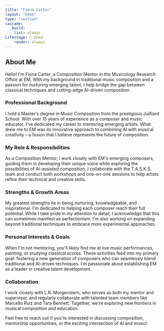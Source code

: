 ```yaml
---
title: "Fiona Carter"
layout: "home"
type: "section"
cascade:
  _build:
    list: always
Lifestage: 🌱 Seed
    render: always
---
```

## About Me

Hello! I'm Fiona Carter, a Composition Mentor in the Musicology Research Office at EM. With my background in traditional music composition and a passion for nurturing emerging talent, I help bridge the gap between classical techniques and cutting-edge AI-driven composition.

### Professional Background

I hold a Master's degree in Music Composition from the prestigious Juilliard School. With over 15 years of experience as a composer and music educator, I've dedicated my career to mentoring emerging artists. What drew me to EM was its innovative approach to combining AI with musical creativity – a fusion that I believe represents the future of composition.

### My Role & Responsibilities

As a Composition Mentor, I work closely with EM's emerging composers, guiding them in developing their unique voice while exploring the possibilities of AI-assisted composition. I collaborate with the T.A.S.K.S. team and conduct both workshops and one-on-one sessions to help artists refine their technical and creative skills.

### Strengths & Growth Areas

My greatest strengths lie in being nurturing, knowledgeable, and inspirational. I'm dedicated to helping each composer reach their full potential. While I take pride in my attention to detail, I acknowledge that this can sometimes manifest as perfectionism. I'm also working on expanding beyond traditional techniques to embrace more experimental approaches.

### Personal Interests & Goals

When I'm not mentoring, you'll likely find me at live music performances, painting, or studying classical scores. These activities feed into my primary goal: fostering a new generation of composers who can seamlessly blend traditional and AI-driven techniques. I'm passionate about establishing EM as a leader in creative talent development.

### Collaboration

I work closely with L.R. Morgenstern, who serves as both my mentor and supervisor, and regularly collaborate with talented team members like Marcello Ruiz and Tara Bennett. Together, we're exploring new frontiers in musical composition and education.

<aside>
Feel free to reach out if you're interested in discussing composition, mentorship opportunities, or the exciting intersection of AI and music!

</aside>